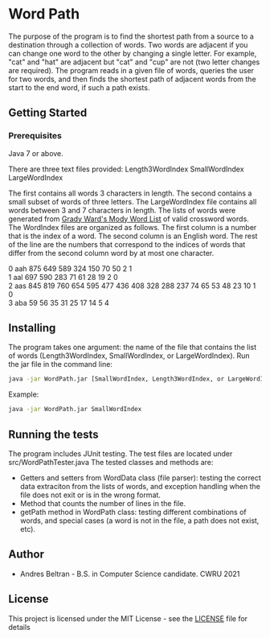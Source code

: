 # Word Path
The purpose of the program is to find the shortest path from a source to a destination through a collection of words. Two words are adjacent if you can change one word to the other by changing a single letter. For example, "cat" and "hat" are adjacent but "cat" and "cup" are not (two letter changes are required). The program reads in a given file of words, queries the user for two words, and then finds the shortest path of adjacent words from the start to the end word, if such a path exists. 

## Getting Started

### Prerequisites
Java 7 or above.

There are three text files provided:
Length3WordIndex
SmallWordIndex
LargeWordIndex

The first contains all words 3 characters in length. The second contains a small subset of words of three letters. The LargeWordIndex file contains all words between 3 and 7 characters in length. The lists of words were generated from [Grady Ward's Mody Word List](http://www.gutenberg.org/ebooks/3201) of valid crossword words.
The WordIndex files are organized as follows. The first column is a number that is the index of a word. The second column is an English word. The rest of the line are the numbers that correspond to the indices of words that differ from the second column word by at most one character. 

0 aah 875 649 589 324 150 70 50 2 1 <br>
1 aal 697 590 283 71 61 28 19 2 0 <br>
2 aas 845 819 760 654 595 477 436 408 328 288 237 74 65 53 48 23 10 1 0 <br>
3 aba 59 56 35 31 25 17 14 5 4

## Installing

The program takes one argument: the name of the file that contains the list of words (Length3WordIndex, SmallWordIndex, or LargeWordIndex). Run the jar file in the command line:

```bash
java -jar WordPath.jar [SmallWordIndex, Length3WordIndex, or LargeWordIndex]
```
Example:
```bash
java -jar WordPath.jar SmallWordIndex
```

## Running the tests
The program includes JUnit testing. The test files are located under src/WordPathTester.java
The tested classes and methods are:
* Getters and setters from WordData class (file parser): testing the correct data extraciton from the lists of words, and exception handling when the file does not exit or is in the wrong format.
* Method that counts the number of lines in the file. 
* getPath method in WordPath class: testing different combinations of words, and special cases (a word is not in the file, a path does not exist, etc).


## Author
* Andres Beltran - B.S. in Computer Science candidate. CWRU 2021

## License
This project is licensed under the MIT License - see the [LICENSE](https://github.com/andresbeltran98/WordPath/blob/master/LICENSE) file for details
